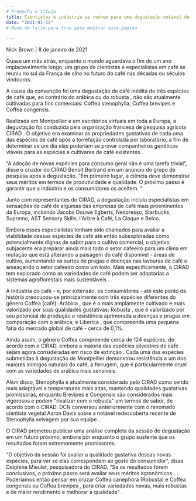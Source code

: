```yaml
---
# Preencha o título
title: Cientistas e indústria se reúnem para uma degustação notável de três espécies de café selvagem.
date: "2021-01-12"
# Mude de false para true para mostrar essa pagina

---
```



Nick Brown | 8 de janeiro de 2021


Quase um mês atrás, enquanto o mundo aguardava o fim de um ano implacavelmente longo, um grupo de cientistas e especialistas em café se reuniu no sul da França de olho no futuro do café nas décadas ou séculos vindouros.

A causa da convenção foi uma degustação de café inédita de três espécies de café que, ao contrário do arábica ou do robusta , não são atualmente cultivadas para fins comerciais: Coffea stenophylla, Coffea brevipes e  Coffea congensis.

Realizada em Montpellier e em escritórios virtuais em toda a Europa, a degustação foi conduzida pela organização francesa de pesquisa agrícola CIRAD . O objetivo era examinar as propriedades gustativas de cada uma das espécies de café após a torrefação controlada por laboratório, a fim de determinar se um dia elas poderiam se provar companheiros genéticos viáveis ​​para as espécies e cultivares de café existentes.


“A adoção de novas espécies para consumo geral não é uma tarefa trivial”, disse o criador do CIRAD Benoît Bertrand em um anúncio do grupo de pesquisa após a degustação. “Em primeiro lugar, a ciência deve demonstrar seus méritos em termos de produtividade e qualidade. O próximo passo é garantir que a indústria e os consumidores os aceitem. ”

Junto com representantes do CIRAD, a degustação incluiu especialistas em sensações de café de algumas das empresas de café mais proeminentes da Europa, incluindo Jacobs Douwe Egberts, Nespresso, Starbucks, Supremo, AST Sensory Skills, l'Arbre à Café, La Claque e Belco.

Embora esses especialistas tenham sido chamados para avaliar a viabilidade dessas espécies de café até então subexploradas como potencialmente dignas de sabor para o cultivo comercial, o objetivo subjacente era preparar ainda mais todo o setor cafeeiro para um clima em mutação que está alterando a paisagem do café disponível - áreas de cultivo, aumentando os surtos de pragas e doenças nas lavouras de café e ameaçando o setor cafeeiro como um todo. Mais especificamente, o CIRAD tem explorado como as variedades de café podem ser adaptadas a sistemas agroflorestais mais sustentáveis .


A indústria do café - e, por extensão, os consumidores - até este ponto da história preocupou-se principalmente com três espécies diferentes do  gênero Coffea  (café): Arábica , que é o mais amplamente cultivado e mais valorizado por suas qualidades gustativas; Robusta , que é valorizado por seu potencial de produção e resistência aprimorada a doenças e pragas em comparação com o arábica; e Liberica , que compreende uma pequena fatia do mercado global de café - cerca de 0,1%.

Ainda assim, o gênero  Coffea  compreende cerca de 124 espécies, de acordo com o CIRAD, embora a maioria das espécies silvestres de café sejam agora consideradas em risco de extinção . Cada uma das espécies submetidas à degustação de Montpellier demonstrou resistência a um dos maiores inimigos naturais do café, a ferrugem, que é particularmente cruel com as variedades de arábica mais sensíveis.

Além disso, Stenophylla é atualmente considerado pelo CIRAD como sendo mais adaptável a temperaturas mais altas, mantendo qualidades gustativas promissoras, enquanto Brevipes e Congensis são considerados mais vigorosos e podem "rivalizar com o robusta" em termos de sabor, de acordo com o CIRAD. DCN conversou anteriormente com o renomado cientista vegetal Aaron Davis sobre a notável redescoberta recente de Stenophylla selvagem por sua equipe .

O CIRAD prometeu publicar uma análise completa da sessão de degustação em um futuro próximo, embora por enquanto o grupo sustente que os resultados foram extremamente promissores.

“O objetivo da sessão foi avaliar a qualidade gustativa dessas novas espécies, para ver se elas correspondem ao gosto do consumidor”, disse Delphine Mieulet, pesquisadora do CIRAD. “Se os resultados forem conclusivos, o próximo passo será avaliar seus méritos agronômicos ... Poderíamos então pensar em cruzar Coffea canephora (Robusta) e Coffea congensis  ou Coffea brevipes , para criar variedades novas, mais robustas e de maior rendimento e melhorar a qualidade" . 